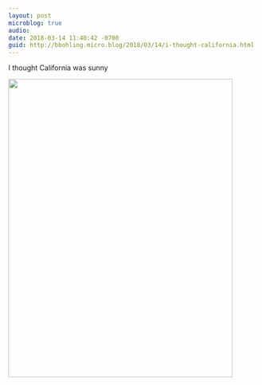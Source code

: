```yaml
---
layout: post
microblog: true
audio: 
date: 2018-03-14 11:40:42 -0700
guid: http://bbohling.micro.blog/2018/03/14/i-thought-california.html
---
```

I thought California was sunny

<img src="http://micro.brandonbohling.com/uploads/2018/5f6d770505.jpg" width="450" height="600" />
